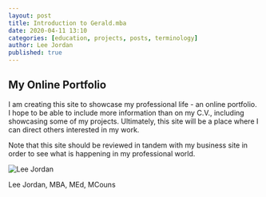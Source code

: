 ```yaml
---
layout: post
title: Introduction to Gerald.mba
date: 2020-04-11 13:10
categories: [education, projects, posts, terminology]
author: Lee Jordan
published: true
---
```


<h2>My Online Portfolio</h2>

I am creating this site to showcase my professional life - an online portfolio. I hope to be able to include more information than on my C.V., including showcasing some of my projects. Ultimately, this site will be a place where I can direct others interested in my work. 

Note that this site should be reviewed in tandem with my business site in order to see what is happening in my professional world.

<img src="https://aroha.dev/public/assets/images/lee-jordan.png" alt="Lee Jordan">

Lee Jordan, MBA, MEd, MCouns
